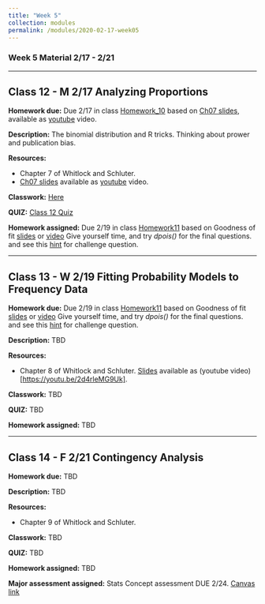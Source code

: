 ```yaml
---
title: "Week 5"
collection: modules
permalink: /modules/2020-02-17-week05
---
```


### Week 5 Material 2/17 - 2/21

---

## Class 12 - M 2/17 Analyzing Proportions

**Homework due:** Due 2/17 in class [Homework_10](https://drive.google.com/open?id=1tVQxb-CY8Fw0BZD0ULa8fVU_QnJo8Nqv) based on [Ch07 slides](https://drive.google.com/open?id=1BJLKx-Cm2UXTE8iHCTOZ8Yo9AqFA2Iev), available as [youtube](https://youtu.be/5B7wGrgpioQ) video.

**Description:** The binomial distribution and R tricks. Thinking about prower and publication bias.

**Resources:**

- Chapter 7 of Whitlock and Schluter.
- [Ch07 slides](https://drive.google.com/open?id=1BJLKx-Cm2UXTE8iHCTOZ8Yo9AqFA2Iev) available as [youtube](https://youtu.be/5B7wGrgpioQ) video.

**Classwork:** [Here](https://drive.google.com/open?id=1WZ4prur66gRo_SJCoheBpp5-c1vo2MH8)

**QUIZ:** [Class 12 Quiz](https://canvas.umn.edu/courses/151855/quizzes/240186)

**Homework assigned:** Due 2/19 in class [Homework11](https://drive.google.com/open?id=1YjUiDEr47XraF_deMS82A7KAVlRDDx3x) based on Goodness of fit [slides](https://drive.google.com/open?id=1rk_NoUvqm1DcV3y1aVS8CRE5uZ63AN8z) or [video](https://youtu.be/2d4rleMG9Uk)  Give yourself time, and try *dpois()* for the final questions.  and see this [hint](https://drive.google.com/open?id=1Ipt-omXRev11k_x7UEdAT5KawrRpJ11Z) for challenge question.

---

## Class 13 - W 2/19 Fitting Probability Models to Frequency Data

**Homework due:**  Due 2/19 in class [Homework11](https://drive.google.com/open?id=1YjUiDEr47XraF_deMS82A7KAVlRDDx3x) based on Goodness of fit [slides](https://drive.google.com/open?id=1rk_NoUvqm1DcV3y1aVS8CRE5uZ63AN8z) or [video](https://youtu.be/2d4rleMG9Uk)  Give yourself time, and try *dpois()* for the final questions.  and see this [hint](https://drive.google.com/open?id=1Ipt-omXRev11k_x7UEdAT5KawrRpJ11Z) for challenge question.

**Description:** TBD

**Resources:**

- Chapter 8 of Whitlock and Schluter. [Slides](https://drive.google.com/open?id=1rk_NoUvqm1DcV3y1aVS8CRE5uZ63AN8) available as (youtube video)[https://youtu.be/2d4rleMG9Uk]. 

**Classwork:** TBD

**QUIZ:** TBD

**Homework assigned:** TBD

---

## Class 14 - F 2/21 Contingency Analysis

**Homework due:** TBD

**Description:** TBD

**Resources:**

- Chapter 9 of Whitlock and Schluter.

**Classwork:** TBD

**QUIZ:** TBD

**Homework assigned:** TBD

**Major assessment assigned:** Stats Concept assessment DUE 2/24. [Canvas link](https://canvas.umn.edu/courses/151855/assignments/1013324)
